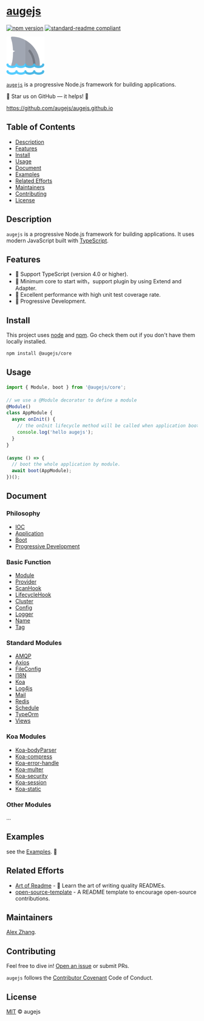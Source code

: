 # [augejs](https://github.com/augejs/augejs.github.io)

[![npm version](https://badge.fury.io/js/%40augejs%2Fcore.svg)](https://www.npmjs.com/package/@augejs/core) [![standard-readme compliant](https://img.shields.io/badge/readme%20style-standard-brightgreen.svg?style=flat-square)](https://github.com/RichardLitt/standard-readme)

<a href="./docs/assets/augejs_2.pdf" title="augejs" target="_blank"><img height="100px" src="./docs/assets/logo.svg"></a>

[`augejs`](https://github.com/augejs/augejs.github.io) is a progressive Node.js framework for building applications.

:star2: Star us on GitHub — it helps! :clap:

https://github.com/augejs/augejs.github.io

## Table of Contents

- [Description](#description)
- [Features](#features)
- [Install](#install)
- [Usage](#usage)
- [Document](#document)
- [Examples](#Examples)
- [Related Efforts](#related-efforts)
- [Maintainers](#maintainers)
- [Contributing](#contributing)
- [License](#license)

## Description

`augejs` is a progressive Node.js framework for building applications. It uses modern JavaScript built with [TypeScript](http://www.typescriptlang.org/).

## Features

+ :penguin: Support TypeScript (version 4.0 or higher).
+ :shell: Minimum core to start with，support plugin by using Extend and Adapter.
+ :lollipop: Excellent performance with high unit test coverage rate.
+ :bread: Progressive Development.

## Install

This project uses [node](http://nodejs.org) and [npm](https://npmjs.com). Go check them out if you don't have them locally installed.

```sh
npm install @augejs/core
```

## Usage

```javascript
import { Module, boot } from '@augejs/core';

// we use a @Module decorator to define a module
@Module()
class AppModule {
  async onInit() {
    // the onInit lifecycle method will be called when application boot
    console.log('hello augejs');
  }
}

(async () => {
  // boot the whole application by module.
  await boot(AppModule);
})();
```

## Document

### Philosophy

+ [IOC](./docs/Philosophy/IOC.md)
+ [Application](./docs/Philosophy/Application.md)
+ [Boot](./docs/Philosophy/boot.md)
+ [Progressive Development](./docs/Philosophy/Progressive-Development.md)

### Basic Function

+ [Module](./docs/BasicFunction/Module.md)
+ [Provider](./docs/BasicFunction/Provider.md)
+ [ScanHook](./docs/BasicFunction/ScanHook.md)
+ [LifecycleHook](./docs/BasicFunction/LifecycleHook.md)
+ [Cluster](./docs/BasicFunction/Cluster.md)
+ [Config](./docs/BasicFunction/Config.md)
+ [Logger](./docs/BasicFunction/Logger.md)
+ [Name](./docs/BasicFunction/Name.md)
+ [Tag](./docs/BasicFunction/Tag.md)

### Standard Modules

+ [AMQP](./docs/StandardModules/AMQP.md)
+ [Axios](./docs/StandardModules/Axios.md)
+ [FileConfig](./docs/StandardModules/FileConfig.md)
+ [I18N](./docs/StandardModules/I18N.md)
+ [Koa](./docs/StandardModules/Koa.md)
+ [Log4js](./docs/StandardModules/Log4js.md)
+ [Mail](./docs/StandardModules/Mail.md)
+ [Redis](./docs/StandardModules/Redis.md)
+ [Schedule](./docs/StandardModules/Schedule.md)
+ [TypeOrm](./docs/StandardModules/TypeOrm.md)
+ [Views](./docs/StandardModules/Views.md)

### Koa Modules

+ [Koa-bodyParser](./docs/StandardModules/Koa-bodyParser.md)
+ [Koa-compress](./docs/StandardModules/Koa-compress.md)
+ [Koa-error-handle](./docs/StandardModules/Koa-error-handle.md)
+ [Koa-multer](./docs/StandardModules/Koa-multer.md)
+ [Koa-security](./docs/StandardModules/Koa-security.md)
+ [Koa-session](./docs/StandardModules/Koa-session.md)
+ [Koa-static](./docs/StandardModules/Koa-static.md)

### Other Modules

...

## Examples

see the [Examples](https://github.com/augejs/examples). :open_book:

## Related Efforts

- [Art of Readme](https://github.com/noffle/art-of-readme) - 💌 Learn the art of writing quality READMEs.
- [open-source-template](https://github.com/davidbgk/open-source-template/) - A README template to encourage open-source contributions.

## Maintainers

[Alex Zhang](https://github.com/alex-zhang).

## Contributing

Feel free to dive in! [Open an issue](https://github.com/augejs/core/issues) or submit PRs.

`augejs` follows the [Contributor Covenant](http://contributor-covenant.org/version/1/3/0/) Code of Conduct.

## License

[MIT](LICENSE) © augejs
